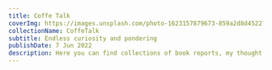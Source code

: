 ```yaml
---
title: Coffe Talk 
coverImg: https://images.unsplash.com/photo-1623157879673-859a2d8d4522?ixlib=rb-1.2.1&ixid=MnwxMjA3fDB8MHxwaG90by1wYWdlfHx8fGVufDB8fHx8&auto=format&fit=crop&w=2340&q=80
collectionName: CoffeTalk 
subtitle: Endless curiosity and pondering 
publishDate: 7 Jun 2022
description: Here you can find collections of book reports, my thought process and generally what's running in my head outside of tech. Come for the catchy title; stick for the banter. 
---
```

